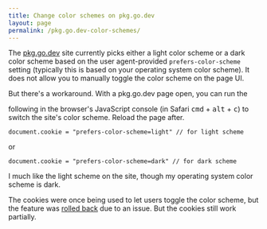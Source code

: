```yaml
---
title: Change color schemes on pkg.go.dev
layout: page
permalink: /pkg.go.dev-color-schemes/
---
```


The [pkg.go.dev](https://pkg.go.dev) site currently picks either a light color
scheme or a dark color scheme based on the user agent-provided
`prefers-color-scheme` setting (typically this is based on your
operating system color scheme). It does not allow you to
manually toggle the color scheme on the page UI.

But there's a workaround. With a pkg.go.dev page open, you can run the
<!-- NOTE: keep on same line. the '+' becomes a bullet otherwise -->
following in the browser's JavaScript console (in Safari <kbd>cmd</kbd> + <kbd>alt</kbd> + <kbd>c</kbd>)
to switch the site's color scheme.
Reload the page after.

```
document.cookie = "prefers-color-scheme=light" // for light scheme
```
or
```
document.cookie = "prefers-color-scheme=dark" // for dark scheme
```

I much like the light scheme on the site, though my operating system
color scheme is dark.

The cookies were once being used to let users toggle the color
scheme, but the feature was [rolled back][1] due to an issue. But the
cookies still work partially.

[1]: https://github.com/golang/pkgsite/commit/a0af5929e0f9b881e04e37c80ce9dfb1d2dc36f2
